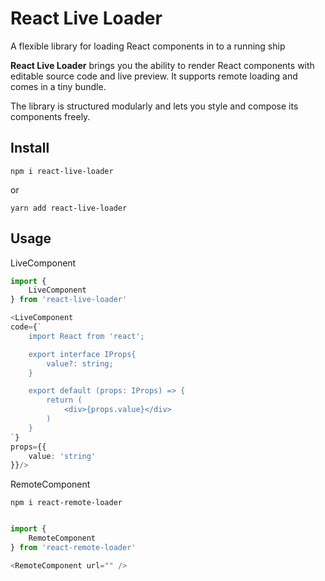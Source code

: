 # React Live Loader

A flexible library for loading React components in to a running ship

**React Live Loader** brings you the ability to render React components with editable source code and live preview.
It supports remote loading and comes in a tiny bundle.

The library is structured modularly and lets you style and compose its components freely.

## Install

```
npm i react-live-loader
```

or 

```
yarn add react-live-loader
```

## Usage

LiveComponent

```typescript
import {
    LiveComponent
} from 'react-live-loader'

<LiveComponent 
code={`
    import React from 'react';

    export interface IProps{
        value?: string;
    }

    export default (props: IProps) => {
        return ( 
            <div>{props.value}</div>
        )
    }
`} 
props={{
    value: 'string'
}}/>
```

RemoteComponent

```
npm i react-remote-loader
```

```typescript

import {
    RemoteComponent
} from 'react-remote-loader'

<RemoteComponent url="" />

```

